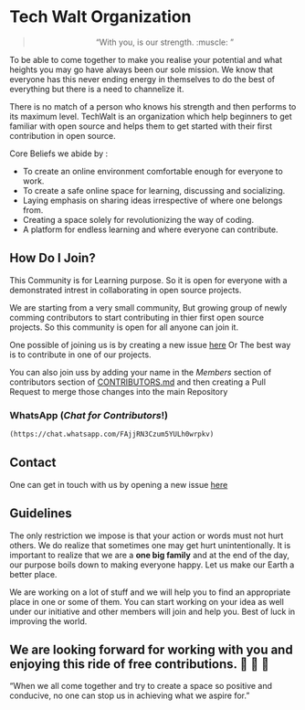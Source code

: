 # Tech Walt Organization

> <center> “With you, is our strength. :muscle: ” </center>

To be able to come together to make you realise your potential and what heights you may go have always been our sole mission. We know that everyone has this never ending energy in themselves to do the best of everything but there is a need to channelize it.

There is no match of a person who knows his strength and then performs to its maximum level. TechWalt is an organization which help beginners to get familiar with open source and helps them to get started with their first contribution in open source.

Core Beliefs we abide by :
*	To create an online environment comfortable enough for everyone to work.
*	To create a safe online space for learning, discussing and socializing.
*	Laying emphasis on sharing ideas irrespective of where one belongs from.
*	Creating a space solely for revolutionizing the way of coding. 
*	A platform for endless learning and where everyone can contribute.

## How Do I Join?

This Community is for Learning purpose. So it is open for everyone with a demonstrated intrest in collaborating in open source projects.

We are starting from a very small community, But growing group of newly comming contributors to start contributing in thier first open source projects. So this community is open for all anyone can join it. 

One possible of joining us is by creating a new issue [here](https://github.com/priyansh19/Join_TechWalt/issues/new) Or The best way is to contribute in one of our projects.

You can also join uss by adding your name in the *Members* section of contributors section of [CONTRIBUTORS.md](https://github.com/priyansh19/Join_TechWalt/blob/master/CONTRIBUTORS.md) and then creating a Pull Request to merge those changes into the main Repository

### WhatsApp (*Chat for Contributors*!)

```md
(https://chat.whatsapp.com/FAjjRN3Czum5YULh0wrpkv)
```
## Contact

One can get in touch with us by opening a new issue [here](https://github.com/priyansh19/Join_TechWalt/issues/new)

## Guidelines 

The only restriction we impose is that your action or words must not hurt others. We do realize that sometimes one may get hurt unintentionally. It is important to realize that we are a **one big family** and at the end of the day, our purpose boils down to making everyone happy. Let us make our Earth a better place.

We are working on a lot of stuff and we will help you to find an appropriate place in one or some of them. You can start working on your idea as well under our initiative and other members will join and help you. Best of luck in improving the world.

## We are looking forward for working with you and enjoying this ride of free contributions. :wine_glass: :cake: :dancer: 
“When we all come together and try to create a space so positive and conducive, no one can stop us in achieving what we aspire for.”



